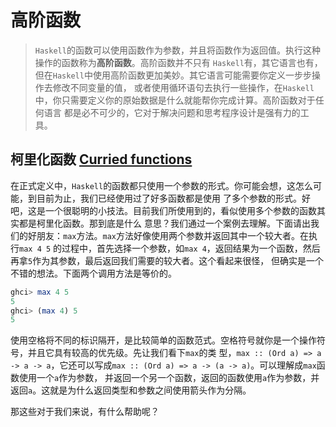 # 高阶函数

> `Haskell`的函数可以使用函数作为参数，并且将函数作为返回值。执行这种操作的函数称为**高阶函数**。高阶函数并不只有
`Haskell`有，其它语言也有，但在`Haskell`中使用高阶函数更加美妙。其它语言可能需要你定义一步步操作去修改不同变量的值，
或者使用循环语句去执行一些操作，在`Haskell`中，你只需要定义你的原始数据是什么就能帮你完成计算。高阶函数对于任何语言
都是必不可少的，它对于解决问题和思考程序设计是强有力的工具。

## 柯里化函数 [Curried functions](https://zh.wikipedia.org/wiki/%E6%9F%AF%E9%87%8C%E5%8C%96)

在正式定义中，`Haskell`的函数都只使用一个参数的形式。你可能会想，这怎么可能，到目前为止，我们已经使用过了好多函数都是使用
了多个参数的形式。好吧，这是一个很聪明的小技法。目前我们所使用到的，看似使用多个参数的函数其实都是柯里化函数。那到底是什么
意思？我们通过一个案例去理解。下面请出我们的好朋友：`max`方法。`max`方法好像使用两个参数并返回其中一个较大者。在执行`max 4 5`
的过程中，首先选择一个参数，如`max 4`，返回结果为一个函数，然后再拿`5`作为其参数，最后返回我们需要的较大者。这个看起来很怪，
但确实是一个不错的想法。下面两个调用方法是等价的。

```haskell
ghci> max 4 5  
5  
ghci> (max 4) 5  
5  
```

使用空格将不同的标识隔开，是比较简单的函数范式。空格符号就你是一个操作符号，并且它具有较高的优先级。先让我们看下`max`的类
型，`max :: (Ord a) => a -> a -> a`，它还可以写成`max :: (Ord a) => a -> (a -> a)`。可以理解成`max`函数使用一个`a`作为参数，
并返回一个另一个函数，返回的函数使用`a`作为参数，并返回`a`。这就是为什么返回类型和参数之间使用箭头作为分隔。

那这些对于我们来说，有什么帮助呢？
